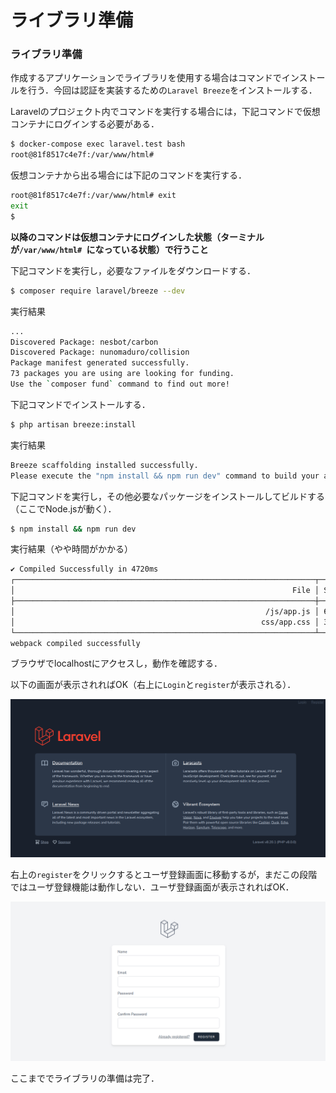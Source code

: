 # ライブラリ準備

### ライブラリ準備

作成するアプリケーションでライブラリを使用する場合はコマンドでインストールを行う．今回は認証を実装するための`Laravel Breeze`をインストールする．

Laravelのプロジェクト内でコマンドを実行する場合には，下記コマンドで仮想コンテナにログインする必要がある．

```bash
$ docker-compose exec laravel.test bash
root@81f8517c4e7f:/var/www/html#
```

仮想コンテナから出る場合には下記のコマンドを実行する．

```bash
root@81f8517c4e7f:/var/www/html# exit
exit
$
```

**以降のコマンドは仮想コンテナにログインした状態（ターミナルが`/var/www/html# `になっている状態）で行うこと**

下記コマンドを実行し，必要なファイルをダウンロードする．


```bash
$ composer require laravel/breeze --dev
```

実行結果

```bash
...
Discovered Package: nesbot/carbon
Discovered Package: nunomaduro/collision
Package manifest generated successfully.
73 packages you are using are looking for funding.
Use the `composer fund` command to find out more!
```

下記コマンドでインストールする．

```bash
$ php artisan breeze:install
```

実行結果

```bash
Breeze scaffolding installed successfully.
Please execute the "npm install && npm run dev" command to build your assets.
```

下記コマンドを実行し，その他必要なパッケージをインストールしてビルドする（ここでNode.jsが動く）．

```bash
$ npm install && npm run dev
```

実行結果（やや時間がかかる）

```bash
✔ Compiled Successfully in 4720ms
┌───────────────────────────────────────────────────────────────────┬──────────┐
│                                                              File │ Size     │
├───────────────────────────────────────────────────────────────────┼──────────┤
│                                                        /js/app.js │ 673 KiB  │
│                                                       css/app.css │ 3.82 MiB │
└───────────────────────────────────────────────────────────────────┴──────────┘
webpack compiled successfully
```

ブラウザでlocalhostにアクセスし，動作を確認する．

以下の画面が表示されればOK（右上に`Login`と`register`が表示される）．

![breezeインストール確認](../img/20210104-breeze-installed.png)

右上の`register`をクリックするとユーザ登録画面に移動するが，まだこの段階ではユーザ登録機能は動作しない．ユーザ登録画面が表示されればOK．

![register画面](../img/20210104-register.png)

ここまででライブラリの準備は完了．

